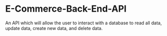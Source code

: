 # E-Commerce-Back-End-API
An API which will allow the user to interact with a database to read all data, update data, create new data, and delete data.
